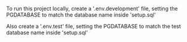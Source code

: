 
To run this project locally, create a '.env.development' file, setting the PGDATABASE to match the database name inside 'setup.sql'

Also create a '.env.test' file, setting the PGDATABASE to match the test database name inside 'setup.sql'